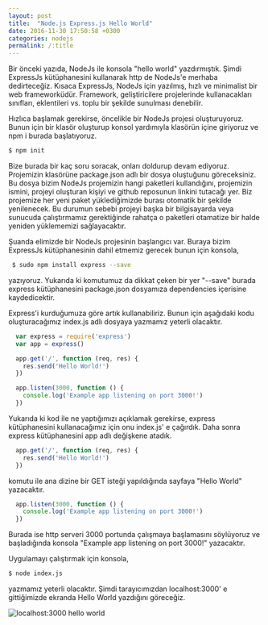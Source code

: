 ```yaml
---
layout: post
title:  "Node.js Express.js Hello World"
date: 2016-11-30 17:50:58 +0300
categories: nodejs
permalink: /:title
---
```


Bir önceki yazıda, NodeJs ile konsola "hello world" yazdırmıştık. Şimdi ExpressJs kütüphanesini kullanarak http de NodeJs'e merhaba dedirteceğiz. Kısaca ExpressJs, NodeJs için yazılmış, hızlı ve minimalist bir web frameworküdür. Framework, geliştiricilere projelerinde kullanacakları sınıfları, eklentileri vs. toplu bir şekilde sunulması denebilir.

Hızlıca başlamak gerekirse, öncelikle bir NodeJs projesi oluşturuyoruz. Bunun için bir klasör oluşturup konsol yardımıyla klasörün içine giriyoruz ve npm i burada başlatıyoruz.

```sh
$ npm init
```

Bize burada bir kaç soru soracak, onları doldurup devam ediyoruz. Projemizin klasörüne package.json adlı bir dosya oluştuğunu göreceksiniz. Bu dosya bizim NodeJs projemizin hangi paketleri kullandığını, projemizin ismini, projeyi oluşturan kişiyi ve github reposunun linkini tutacağı yer. Biz projemize her yeni paket yüklediğimizde burası otomatik bir şekilde yenilenecek. Bu durumun sebebi projeyi başka bir bilgisayarda veya sunucuda çalıştırmamız gerektiğinde rahatça o paketleri otamatize bir halde yeniden yüklememizi sağlayacaktır.

Şuanda elimizde bir NodeJs projesinin başlangıcı var. Buraya bizim ExpressJs kütüphanesinin
 dahil etmemiz gerecek bunun için konsola,

```sh
 $ sudo npm install express --save
```
yazıyoruz. Yukarıda ki komutumuz da dikkat çeken bir yer "--save" burada express kütüphanesini package.json dosyamıza dependencies içerisine kaydedicektir.

Express'i kurduğumuza göre artık kullanabiliriz. Bunun için aşağıdaki kodu oluşturacağımız index.js adlı dosyaya yazmamız yeterli olacaktır.

```js
  var express = require('express')
  var app = express()

  app.get('/', function (req, res) {
    res.send('Hello World!')
  })

  app.listen(3000, function () {
    console.log('Example app listening on port 3000!')
  })
```

Yukarıda ki kod ile ne yaptığımızı açıklamak gerekirse, express kütüphanesini kullanacağımız için onu index.js' e çağırdık.
Daha sonra express kütüphanesini app adlı değişkene atadık.

```js
  app.get('/', function (req, res) {
    res.send('Hello World!')
  })
```

komutu ile ana dizine bir GET isteği yapıldığında sayfaya "Hello World" yazacaktır.

```js
  app.listen(3000, function () {
    console.log('Example app listening on port 3000!')
  })
```

Burada ise http serveri 3000 portunda çalışmaya başlamasını söylüyoruz ve başladığında konsola "Example app listening on port 3000!" yazacaktır.

Uygulamayı çalıştırmak için konsola,

```sh
$ node index.js
```
yazmamız yeterli olacaktır. Şimdi tarayıcımızdan localhost:3000' e gittiğimizde ekranda Hello World yazdığını göreceğiz.

![localhost:3000 hello world](https://res.cloudinary.com/deuit9vp2/image/upload/v1480858664/barisesencom/localhost3000.png)
